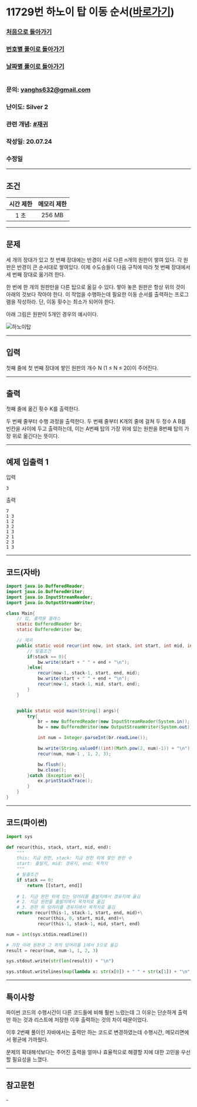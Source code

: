 # 11729번 하노이 탑 이동 순서([바로가기](https://www.acmicpc.net/problem/11729))

### [처음으로 돌아가기](/README.md)
### [번호별 풀이로 돌아가기](README.md)
### [날짜별 풀이로 돌아가기](/Sort%20by%20date.md)
#
### 문의: yanghs632@gmail.com
### 난이도: Silver 2
### 관련 개념: [#재귀](https://www.acmicpc.net/problemset?sort=ac_desc&algo=62)
### 작성일: 20.07.24
### 수정일

---
## 조건
시간 제한|메모리 제한|
:---:|:---:
1 초|256 MB

---
## 문제
세 개의 장대가 있고 첫 번째 장대에는 반경이 서로 다른 n개의 원판이 쌓여 있다. 각 원판은 반경이 큰 순서대로 쌓여있다. 이제 수도승들이 다음 규칙에 따라 첫 번째 장대에서 세 번째 장대로 옮기려 한다.

한 번에 한 개의 원판만을 다른 탑으로 옮길 수 있다.
쌓아 놓은 원판은 항상 위의 것이 아래의 것보다 작아야 한다.
이 작업을 수행하는데 필요한 이동 순서를 출력하는 프로그램을 작성하라. 단, 이동 횟수는 최소가 되어야 한다.

아래 그림은 원판이 5개인 경우의 예시이다.

![하노이탑](./11729%20example.png "예시그림")

---
## 입력
첫째 줄에 첫 번째 장대에 쌓인 원판의 개수 N (1 ≤ N ≤ 20)이 주어진다.

---
## 출력
첫째 줄에 옮긴 횟수 K를 출력한다.

두 번째 줄부터 수행 과정을 출력한다. 두 번째 줄부터 K개의 줄에 걸쳐 두 정수 A B를 빈칸을 사이에 두고 출력하는데, 이는 A번째 탑의 가장 위에 있는 원판을 B번째 탑의 가장 위로 옮긴다는 뜻이다.

---
## 예제 입출력 1
입력
```
3
```

출력
```
7
1 3
1 2
3 2
1 3
2 1
2 3
1 3
```

---
## 코드(자바)
```java
import java.io.BufferedReader;
import java.io.BufferedWriter;
import java.io.InputStreamReader;
import java.io.OutputStreamWriter;

class Main{
    // 입, 출력용 클래스
    static BufferedReader br;
    static BufferedWriter bw;

    // 재귀
    public static void recur(int now, int stack, int start, int mid, int end) throws Exception {
        // 탈출조건
        if(stack == 0){
            bw.write(start + " " + end + "\n");
        }else{
            recur(now-1, stack-1, start, end, mid);
            bw.write(start + " " + end + "\n");
            recur(now-1, stack-1, mid, start, end);
        }
    }


    public static void main(String[] args){
        try{
            br = new BufferedReader(new InputStreamReader(System.in));
            bw = new BufferedWriter(new OutputStreamWriter(System.out));

            int num = Integer.parseInt(br.readLine());

            bw.write(String.valueOf((int)(Math.pow(2, num)-1)) + "\n");
            recur(num, num-1 , 1, 2, 3);

            bw.flush();
            bw.close();
        }catch (Exception ex){
            ex.printStackTrace();
        }
    }
}
```

---
## 코드(파이썬)
```python
import sys

def recur(this, stack, start, mid, end):
    """
    this: 지금 원판, stack: 지금 원판 위에 쌓인 원판 수
    start: 출발지, mid: 경유지, end: 목적지
    """
    # 탈출조건
    if stack == 0:
        return [[start, end]]
    
    # 1. 지금 원판 위에 있는 덩어리를 출발지에서 경유지에 옮김
    # 2. 지금 원판을 출발지에서 목적지로 옮김
    # 3. 원판 위 덩어리를 경유지에서 목적지로 옮김
    return recur(this-1, stack-1, start, end, mid)+\
            recur(this, 0, start, mid, end)+\
            recur(this-1, stack-1, mid, start, end)

num = int(sys.stdin.readline())

# 가장 아래 원판과 그 위의 덩어리를 1에서 3으로 옮김
result = recur(num, num-1, 1, 2, 3)

sys.stdout.write(str(len(result)) + "\n")

sys.stdout.writelines(map(lambda x: str(x[0]) + " " + str(x[1]) + "\n", result))
```

---
## 특이사항
파이썬 코드의 수행시간이 다른 코드들에 비해 훨씬 느렸는데 그 이유는 단순하게 출력만 하는 것과 리스트에 저장한 이후 출력하는 것의 차이 때문이었다.

이후 2번째 풀이인 자바에서는 출력만 하는 코드로 변경하였는데 수행시간, 메모리면에서 평균에 가까웠다.

문제의 확대해석보다는 주어진 출력을 얼마나 효율적으로 해결할 지에 대한 고민을 우선할 필요성을 느꼈다.

---
## 참고문헌
\-